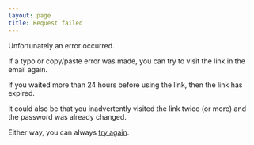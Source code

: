 ```yaml
---
layout: page
title: Request failed
---
```

Unfortunately an error occurred.

If a typo or copy/paste error was made, you can try to visit the link in the email again.

If you waited more than 24 hours before using the link, then the link has expired.

It could also be that you inadvertently visited the link twice (or more) and the password was already changed.

Either way, you can always [try again](/templates/forgot-password.sf.html).